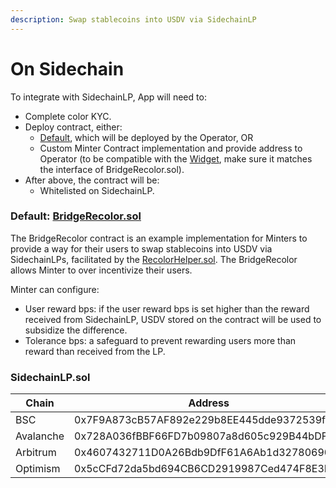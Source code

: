 ```yaml
---
description: Swap stablecoins into USDV via SidechainLP
---
```


# On Sidechain

To integrate with SidechainLP, App will need to:

* Complete color KYC.
* Deploy contract, either:
  * [Default](./#default-bridgerecolor.sol), which will be deployed by the Operator, OR&#x20;
  * Custom Minter Contract implementation and provide address to Operator (to be compatible with the [Widget](../minter-widget.md), make sure it matches the interface of BridgeRecolor.sol).
* After above, the contract will be:
  * Whitelisted on SidechainLP.

### Default: [BridgeRecolor.sol](https://bscscan.com/address/0x5B1d0467BED2e8Bd67c16cE8bCB22a195ae76870#code)

The BridgeRecolor contract is an example implementation for Minters to provide a way for their users to swap stablecoins into USDV via SidechainLPs, facilitated by the [RecolorHelper.sol](recolor-helper.md). The BridgeRecolor allows Minter to over incentivize their users.

Minter can configure:

* User reward bps: if the user reward bps is set higher than the reward received from SidechainLP, USDV stored on the contract will be used to subsidize the difference.
* Tolerance bps: a safeguard to prevent rewarding users more than reward than received from the LP.

### SidechainLP.sol

<table><thead><tr><th width="197">Chain</th><th>Address</th></tr></thead><tbody><tr><td>BSC</td><td>0x7F9A873cB57AF892e229b8EE445dde9372539fce</td></tr><tr><td>Avalanche</td><td>0x728A036fBBF66FD7b09807a8d605c929B44bDF9E</td></tr><tr><td>Arbitrum</td><td>0x4607432711D0A26Bdb9DfF61A6Ab1d32780690d2</td></tr><tr><td>Optimism</td><td>0x5cCFd72da5bd694CB6CD2919987Ced474F8E3Fb3</td></tr></tbody></table>
